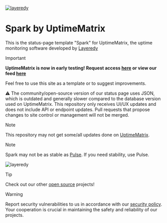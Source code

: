 [![layeredy](https://cdn.layeredy.com/uptimematrix/wordmark.png)](https://uptimematrix.com)

# Spark by UptimeMatrix
This is the status-page template "Spark" for UptimeMatrix, the uptime monitoring software developed by [Layeredy](https://layeredy.com)

> [!IMPORTANT]
> **UptimeMatrix is now in early testing! Request access [here](https://forms.gle/FSQK8jjcJKxSaMkU8) or view our feed [here](https://feed.uptimematrix.com)**

Feel free to use this site as a template or to suggest improvements. 

⚠️ The community/open-source version of our status page uses JSON, which is outdated and generally slower compared to the database version used on UptimeMatrix. This repository only receives UI/UX updates and does not include API or endpoint updates. Pull requests that propose changes to site control or management will not be merged.

> [!NOTE]
> This repository may not get some/all updates done on [UptimeMatrix](https://uptimematrix.com).

> [!NOTE]
> Spark may not be as stable as [Pulse](https://github.com/layeredy/uptimematrix-statuspage-pulse). If you need stability, use Pulse.

![layeredy](https://www.uptimematrix.com/assets/homepage-darkmode.png)

> [!TIP]
> Check out our other [open source](https://github.com/layeredy) projects!

> [!WARNING]
> Report security vulnerabilities to us in accordance with our [security policy](https://layeredy.com/security-policy/). Your cooperation is crucial in maintaining the safety and reliability of our projects.
